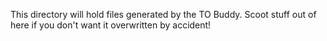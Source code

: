 This directory will hold files generated by the TO Buddy. 
Scoot stuff out of here if you don't want it overwritten by accident!
